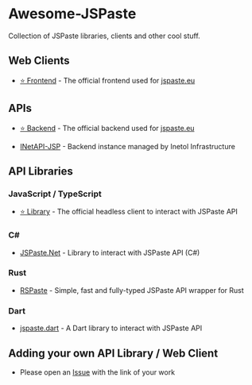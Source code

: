 # Awesome-JSPaste
Collection of JSPaste libraries, clients and other cool stuff.

## Web Clients
- [⭐ Frontend](https://github.com/jspaste/frontend) - The official frontend used for [jspaste.eu](https://jspaste.eu)

## APIs
- [⭐ Backend](https://github.com/jspaste/backend) - The official backend used for [jspaste.eu](https://jspaste.eu)

- [INetAPI-JSP](https://api.inetol.net/jspaste) - Backend instance managed by Inetol Infrastructure

## API Libraries
### JavaScript / TypeScript
- [⭐ Library](https://github.com/jspaste/library) - The official headless client to interact with JSPaste API

### C#
- [JSPaste.Net](https://github.com/Mrgaton/JSPaste.Net) - Library to interact with JSPaste API (C#)

### Rust
- [RSPaste](https://github.com/aidakdev/rspaste) - Simple, fast and fully-typed JSPaste API wrapper for Rust

### Dart
- [jspaste.dart](https://github.com/nulkode/jspaste.dart) - A Dart library to interact with JSPaste API

## Adding your own API Library / Web Client
- Please open an [Issue](https://github.com/JSPaste/Awesome-JSPaste/issues/new) with the link of your work
